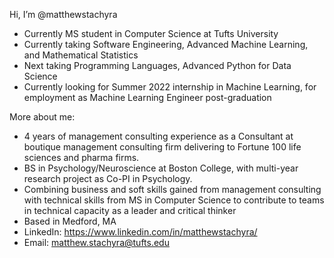 Hi, I’m @matthewstachyra
- Currently MS student in Computer Science at Tufts University 
- Currently taking Software Engineering, Advanced Machine Learning, and Mathematical Statistics
- Next taking Programming Languages, Advanced Python for Data Science
- Currently looking for Summer 2022 internship in Machine Learning, for employment as Machine Learning Engineer post-graduation

More about me:
- 4 years of management consulting experience as a Consultant at boutique management consulting firm delivering to Fortune 100 life sciences and pharma firms.
- BS in Psychology/Neuroscience at Boston College, with multi-year research project as Co-PI in Psychology.
- Combining business and soft skills gained from management consulting with technical skills from MS in Computer Science to contribute to teams in technical capacity as a leader and critical thinker
- Based in Medford, MA
- LinkedIn: https://www.linkedin.com/in/matthewstachyra/
- Email: matthew.stachyra@tufts.edu 


<!---
matthewstachyra/matthewstachyra is a ✨ special ✨ repository because its `README.md` (this file) appears on your GitHub profile.
You can click the Preview link to take a look at your changes.
--->
